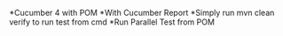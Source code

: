 *Cucumber 4 with POM
*With Cucumber Report 
*Simply run mvn clean verify to run test from cmd
*Run Parallel Test from POM
